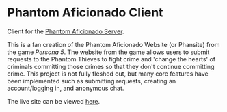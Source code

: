 # Phantom Aficionado Client

Client for the [Phantom Aficionado Server](https://github.com/UnsnugHero/Phan-Server).

This is a fan creation of the Phantom Aficionado Website (or Phansite) from the game <i>Persona 5</i>. The website from the game allows users to submit requests to the Phantom Thieves to fight crime and 'change the hearts' of criminals committing those crimes so that they don't continue committing crime. This project is not fully fleshed out, but many core features have been implemented such as submitting requests, creating an account/logging in, and anonymous chat.

The live site can be viewed [here](https://p5phansite.com).

